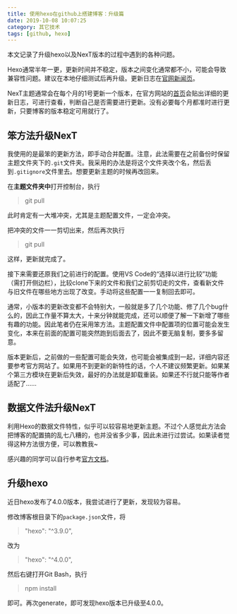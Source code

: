 ```yaml
---
title: 使用hexo在github上搭建博客：升级篇
date: 2019-10-08 10:07:25
category: 其它技术
tags: [github, hexo]
---
```


本文记录了升级hexo以及NexT版本的过程中遇到的各种问题。

<!-- more -->
Hexo通常半年一更，更新时间并不稳定，版本之间变化通常都不小，可能会导致兼容性问题。建议在本地仔细测试后再升级。更新日志在[官网新闻页](https://hexo.io/news/)。

NexT主题通常会在每个月的1号更新一个版本，在官方网站的[首页](https://theme-next.org/)会贴出详细的更新日志，可进行查看，判断自己是否需要进行更新。没有必要每个月都准时进行更新，只要博客的版本稳定可用就行了。

## 笨方法升级NexT
我使用的是最笨的更新方法，即手动合并配置。注意，此法需要在之前备份时保留主题文件夹下的`.git`文件夹。我采用的办法是将这个文件夹改个名，然后丢到`.gitignore`文件里去。想要更新主题的时候再改回来。

在**主题文件夹中**打开控制台，执行
>git pull 

此时肯定有一大堆冲突，尤其是主题配置文件，一定会冲突。

把冲突的文件一一剪切出来，然后再次执行
>git pull 

这样，更新就完成了。

接下来需要还原我们之前进行的配置。使用VS Code的“选择以进行比较”功能（需打开侧边栏），比较clone下来的文件和我们之前剪切走的文件，查看新文件与旧文件在哪些地方出现了改变。手动将这些配置一一复制回去即可。

通常，小版本的更新改变都不会特别大，一般就是多了几个功能、修了几个bug什么的，因此工作量不算太大，十来分钟就能完成，还可以顺便了解一下新增了哪些有趣的功能。因此笔者仍在采用笨方法。主题配置文件中配置项的位置可能会发生变化，本来在前面的配置可能突然跑到后面去了，因此不要无脑复制，要多多留意。

版本更新后，之前做的一些配置可能会失效，也可能会被集成到一起，详细内容还要参考官方网站了。如果用不到更新的新特性的话，个人不建议频繁更新。如果某个第三方模块在更新后失效，最好的办法就是卸载重装。如果还不行就只能等作者适配了……

## 数据文件法升级NexT
利用Hexo的数据文件特性，似乎可以较容易地更新主题。不过个人感觉此方法会把博客的配置搞的乱七八糟的，也并没省多少事，因此未进行过尝试。如果读者觉得这种方法很方便，可以教教我~

感兴趣的同学可以自行参考[官方文档](https://github.com/theme-next/hexo-theme-next/blob/master/docs/zh-CN/DATA-FILES.md)。

## 升级hexo
近日hexo发布了4.0.0版本，我尝试进行了更新，发现较为容易。

修改博客根目录下的`package.json`文件，将
>"hexo": "^3.9.0",

改为
>"hexo": "^4.0.0",

然后右键打开Git Bash，执行
>npm install

即可。再次generate，即可发现hexo版本已升级至4.0.0。